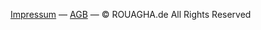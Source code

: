 

[Impressum](http://t413.com/)
&mdash;
[AGB](https://github.com/t413/SinglePaged)
&mdash;
&copy; ROUAGHA.de All Rights Reserved
